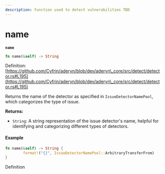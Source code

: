 ```yaml
---
description: function used to detect vulnerabilities TBD
---
```


# name

**`name`**

```rust
fn name(&self) -> String
```

Definition: [https://github.com/Cyfrin/aderyn/blob/dev/aderyn\_core/src/detect/detector.rs#L195](https://github.com/Cyfrin/aderyn/blob/dev/aderyn\_core/src/detect/detector.rs#L195)

Returns the name of the detector as specified in `IssueDetectorNamePool`, which categorizes the type of issue.

**Returns:**

* `String`: A string representation of the issue detector's name, helpful for identifying and categorizing different types of detectors.



#### Example

```rust
fn name(&self) -> String {
        format!("{}", IssueDetectorNamePool::ArbitraryTransferFrom)
}
```

Definition

###
